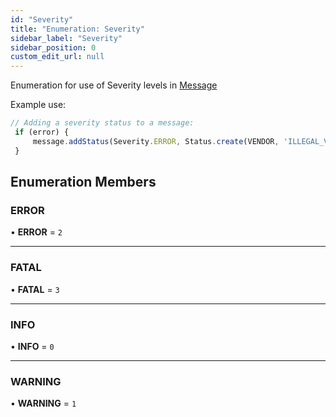 ```yaml
---
id: "Severity"
title: "Enumeration: Severity"
sidebar_label: "Severity"
sidebar_position: 0
custom_edit_url: null
---
```


Enumeration for use of Severity levels in [Message](../Classes/Message)

Example use:
```js
// Adding a severity status to a message:
 if (error) {
     message.addStatus(Severity.ERROR, Status.create(VENDOR, 'ILLEGAL_VALUE', valueString));
 }
```

## Enumeration Members

### ERROR

• **ERROR** = ``2``

___

### FATAL

• **FATAL** = ``3``

___

### INFO

• **INFO** = ``0``

___

### WARNING

• **WARNING** = ``1``
